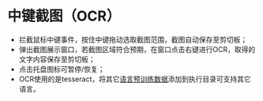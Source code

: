 # 中键截图（OCR）
- 拦截鼠标中键事件，按住中键拖动选取截图范围，截图自动保存至剪切板；
- 弹出截图展示窗口，若截图区域符合预期，在窗口点击右键进行OCR，取得的文字内容保存至剪切板；
- 点击托盘图标可暂停/恢复；
- OCR使用的是tesseract，将其它[语言预训练数据](https://github.com/tesseract-ocr/tessdata_best)添加到执行目录可支持其它语言。
